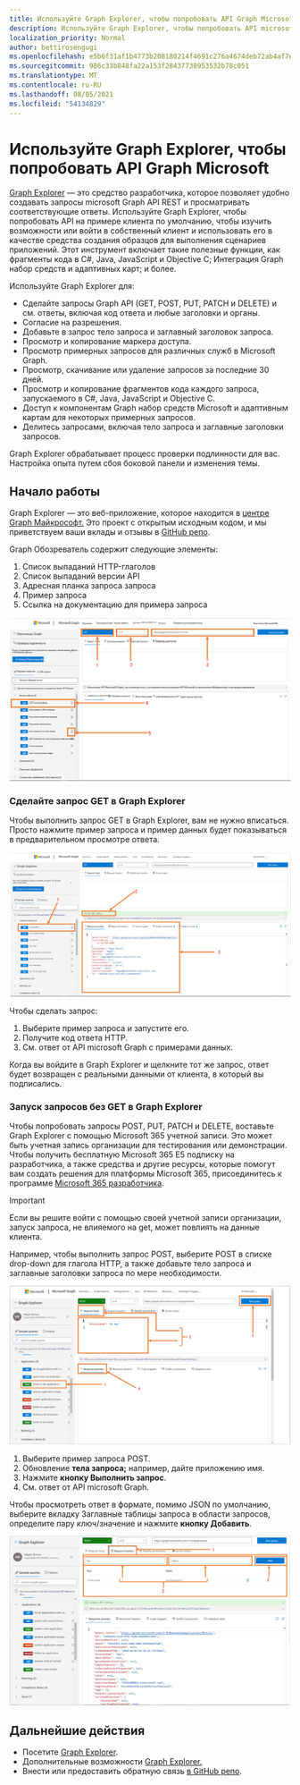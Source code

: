 ```yaml
---
title: Используйте Graph Explorer, чтобы попробовать API Graph Microsoft
description: Используйте Graph Explorer, чтобы попробовать API microsoft Graph на примере клиента по умолчанию, чтобы изучить возможности, или войти в собственный клиент и использовать его в качестве средства создания образцов для выполнения сценариев приложений.
localization_priority: Normal
author: bettirosengugi
ms.openlocfilehash: e5b6f31af1b4773b208180214f4691c276a4674deb72ab4af7e44ef5b6cb4075
ms.sourcegitcommit: 986c33b848fa22a153f28437738953532b78c051
ms.translationtype: MT
ms.contentlocale: ru-RU
ms.lasthandoff: 08/05/2021
ms.locfileid: "54134829"
---
```

# <a name="use-graph-explorer-to-try-microsoft-graph-apis"></a>Используйте Graph Explorer, чтобы попробовать API Graph Microsoft

[Graph Explorer](https://developer.microsoft.com/graph/graph-explorer/) — это средство разработчика, которое позволяет удобно создавать запросы microsoft Graph API REST и просматривать соответствующие ответы. Используйте Graph Explorer, чтобы попробовать API на примере клиента по умолчанию, чтобы изучить возможности или войти в собственный клиент и использовать его в качестве средства создания образцов для выполнения сценариев приложений. Этот инструмент включает такие полезные функции, как фрагменты кода в C#, Java, JavaScript и Objective C; Интеграция Graph набор средств и адаптивных карт; и более.

Используйте Graph Explorer для:

- Сделайте запросы Graph API (GET, POST, PUT, PATCH и DELETE) и см. ответы, включая код ответа и любые заголовки и органы.
- Согласие на разрешения.
- Добавьте в запрос тело запроса и заглавный заголовок запроса.
- Просмотр и копирование маркера доступа.
- Просмотр примерных запросов для различных служб в Microsoft Graph.
- Просмотр, скачивание или удаление запросов за последние 30 дней.
- Просмотр и копирование фрагментов кода каждого запроса, запускаемого в C#, Java, JavaScript и Objective C.
- Доступ к компонентам Graph набор средств Microsoft и адаптивным картам для некоторых примерных запросов.
- Делитесь запросами, включая тело запроса и заглавные заголовки запросов.

Graph Explorer обрабатывает процесс проверки подлинности для вас. Настройка опыта путем сбоя боковой панели и изменения темы.

## <a name="get-started"></a>Начало работы

Graph Explorer — это веб-приложение, которое находится в [центре Graph Майкрософт.](https://developer.microsoft.com/en-us/graph/graph-explorer) Это проект с открытым исходным кодом, и мы приветствуем ваши вклады и отзывы в [GitHub репо](https://github.com/microsoftgraph/microsoft-graph-explorer-v4).

Graph Обозреватель содержит следующие элементы:

1. Список выпаданий HTTP-глаголов
2. Список выпаданий версии API
3. Адресная планка запроса запроса
4. Пример запроса
5. Ссылка на документацию для примера запроса

![Снимок экрана пользовательского интерфейса Graph Explorer](./images/getting-started.png)

### <a name="make-a-get-request-in-graph-explorer"></a>Сделайте запрос GET в Graph Explorer

Чтобы выполнить запрос GET в Graph Explorer, вам не нужно вписаться. Просто нажмите пример запроса и пример данных будет показываться в предварительном просмотре ответа. 

![Снимок экрана примера запроса в Graph Explorer](./images/making-a-get-request.png)

Чтобы сделать запрос:

1. Выберите пример запроса и запустите его.
2. Получите код ответа HTTP.
3. См. ответ от API microsoft Graph с примерами данных.

Когда вы войдите в Graph Explorer и щелкните тот же запрос, ответ будет возвращен с реальными данными от клиента, в который вы подписались.

### <a name="running-non-get-requests-in-graph-explorer"></a>Запуск запросов без GET в Graph Explorer

Чтобы попробовать запросы POST, PUT, PATCH и DELETE, воставьте Graph Explorer с помощью Microsoft 365 учетной записи. Это может быть учетная запись организации для тестирования или демонстрации. Чтобы получить бесплатную Microsoft 365 E5 подписку на разработчика, а также средства и другие ресурсы, которые помогут вам создать решения для платформы Microsoft 365, присоединитесь к программе [Microsoft 365 разработчика](https://developer.microsoft.com/microsoft-365/dev-program). 

>[!IMPORTANT]
>Если вы решите войти с помощью своей учетной записи организации, запуск запроса, не влияемого на get, может повлиять на данные клиента.

Например, чтобы выполнить запрос POST, выберите POST в списке drop-down для глагола HTTP, а также добавьте тело запроса и заглавные заголовки запроса по мере необходимости.

![Снимок экрана запроса POST в Graph Explorer](./images/making-a-post-request.png)

1. Выберите пример запроса POST.
2. Обновление **тела запроса;** например, дайте приложению имя.
3. Нажмите **кнопку Выполнить запрос**.
4. См. ответ от API microsoft Graph.

Чтобы просмотреть ответ в формате, помимо JSON по умолчанию, выберите вкладку Заглавные таблицы запроса в области запросов, определите пару ключ/значение и нажмите **кнопку Добавить**. 

![Снимок экрана, на который показана вкладка Заглавные страницы запроса в Graph Explorer](./images/adding-key-value-pairs.png)

## <a name="next-steps"></a>Дальнейшие действия

- Посетите [Graph Explorer](https://developer.microsoft.com/graph/graph-explorer/).
- Дополнительные возможности [Graph Explorer.](./graph-explorer-features.md)
- Внести или предоставить обратную связь [в GitHub репо](https://github.com/microsoftgraph/microsoft-graph-explorer-v4/issues/new/choose).
